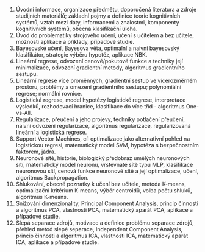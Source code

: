 1. Úvodní informace, organizace předmětu, doporučená literatura a zdroje studijních materiálů; základní pojmy a definice teorie kognitivních systémů, vztah mezi daty, informacemi a znalostmi, komponenty kognitivních systémů, obecná klasifikační úloha.  
2. Úvod do problematiky strojového učení, učení s učitelem a bez učitele, možnosti aplikace a příklady, případové studie.  
3. Bayesovské učení, Bayesova věta, optimální a naivní bayesovský klasifikátor, strategie výběru hypotéz, aplikace NBK.  
4. Lineární regrese, odvození cenové/pokutové funkce a techniky její minimalizace, odvození gradientní metody, algoritmus gradientního sestupu.  
5. Lineární regrese více proměnných, gradientní sestup ve vícerozměrném prostoru, problémy a omezení gradientního sestupu; polynomiální regrese; normální rovnice.  
6. Logistická regrese, model hypotézy logistické regrese, interpretace výsledků, rozhodovací hranice, klasifikace do více tříd - algoritmus One-vs-All.  
7. Regularizace, přeučení a jeho projevy, techniky potlačení přeučení, naivní odvození regularizace, algoritmus regularizace, regularizovaná lineární a logistická regrese.  
8. Support Vector Machines, cíl optimalizace jako alternativní pohled na logistickou regresi, matematický model SVM, hypotéza s bezpečnostním faktorem, jádra.  
9. Neuronové sítě, historie, biologický předobraz umělých neuronových sítí, matematický model neuronu, vrstevnaté sítě typu MLP, klasifikace neuronovou sítí, cenová funkce neuronové sítě a její optimalizace, učení, algoritmus Backpropagation.  
10. Shlukování, obecné poznatky k učení bez učitele, metoda K-means, optimalizační kritérium K-means, výběr centroidů, volba počtu shluků, algoritmus K-means.  
11. Snižování dimenzionality, Principal Component Analysis, princip činnosti a algoritmus PCA, vlastnosti PCA, matematický aparát PCA, aplikace a případové studie.  
12. Slepá separace zdrojů, motivace a definice problému separace zdrojů, přehled metod slepé separace, Independent Component Analysis, princip činnosti a algoritmus ICA, vlastnosti ICA, matematický aparát ICA, aplikace a případové studie.